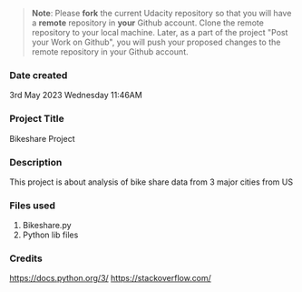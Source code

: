 >**Note**: Please **fork** the current Udacity repository so that you will have a **remote** repository in **your** Github account. Clone the remote repository to your local machine. Later, as a part of the project "Post your Work on Github", you will push your proposed changes to the remote repository in your Github account.

### Date created
3rd May 2023 Wednesday 11:46AM

### Project Title
Bikeshare Project

### Description
This project is about analysis of bike share data from 3 major cities from US

### Files used
1) Bikeshare.py
2) Python lib files

### Credits
https://docs.python.org/3/
https://stackoverflow.com/